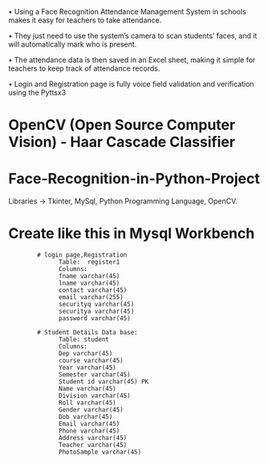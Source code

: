 • Using a Face Recognition Attendance Management System
in schools makes it easy for teachers to take attendance.

• They just need to use the system’s camera to scan students’
faces, and it will automatically mark who is present.

• The attendance data is then saved in an Excel sheet, making
it simple for teachers to keep track of attendance records.

• Login and Registration page is fully voice field validation and verification using the Pyttsx3

# OpenCV  (Open Source Computer Vision) - Haar Cascade Classifier


# Face-Recognition-in-Python-Project
Libraries -> Tkinter, MySql, Python Programming Language, OpenCV.


 # Create like this in Mysql Workbench


            # login page,Registration
                  Table:  register1
                  Columns:
                  fname varchar(45) 
                  lname varchar(45) 
                  contact varchar(45) 
                  email varchar(255) 
                  securityq varchar(45) 
                  securitya varchar(45) 
                  password varchar(45)

            # Student Details Data base:
                  Table: student
                  Columns:
                  Dep varchar(45) 
                  course varchar(45) 
                  Year varchar(45) 
                  Semester varchar(45) 
                  Student id varchar(45) PK 
                  Name varchar(45) 
                  Division varchar(45) 
                  Roll varchar(45) 
                  Gender varchar(45) 
                  Dob varchar(45) 
                  Email varchar(45) 
                  Phone varchar(45) 
                  Address varchar(45) 
                  Teacher varchar(45) 
                  PhotoSample varchar(45)

